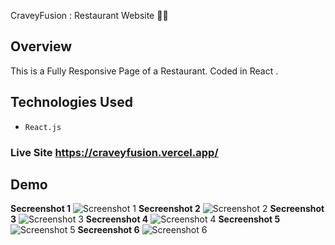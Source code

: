 CraveyFusion : Restaurant Website 🚀🎯


## Overview

This is a Fully Responsive Page of a Restaurant. Coded in React .


## Technologies Used

- `React.js`

### **Live Site**  https://craveyfusion.vercel.app/



## Demo 
**Secreenshot 1** 
![Screenshot 1](https://github.com/therishabhshrivastava/craveyfusion/blob/main/src/Assets/1.png)
**Secreenshot 2** 
![Screenshot 2](https://github.com/therishabhshrivastava/craveyfusion/blob/main/src/Assets/2.png)
**Secreenshot 3** 
![Screenshot 3](https://github.com/therishabhshrivastava/craveyfusion/blob/main/src/Assets/3.png)
**Secreenshot 4** 
![Screenshot 4](https://github.com/therishabhshrivastava/craveyfusion/blob/main/src/Assets/4.jpg)
**Secreenshot 5** 
![Screenshot 5](https://github.com/therishabhshrivastava/craveyfusion/blob/main/src/Assets/5.jpg)
**Secreenshot 6** 
![Screenshot 6](https://github.com/therishabhshrivastava/craveyfusion/blob/main/src/Assets/6.jpg)


